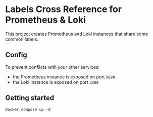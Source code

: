 # Labels Cross Reference for Prometheus & Loki

This project creates Prometheus and Loki instances that share some common labels.

## Config

To prevent conflicts with your other services:

- the Prometheus instance is exposed on port `9098`
- the Loki instance is exposed on port `3108`

## Getting started

```cli
docker compose up -d
```
